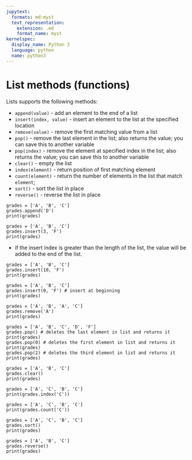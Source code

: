 ```yaml
---
jupytext:
  formats: md:myst
  text_representation:
    extension: .md
    format_name: myst
kernelspec:
  display_name: Python 3
  language: python
  name: python3
---
```



# List methods (functions)
Lists supports the following methods:
- `append(value)` - add an element to the end of a list
- `insert(index, value)` - insert an element to the list at the specified location
- `remove(value)` - remove the first matching value from a list 
- `pop()` - remove the last element in the list; also returns the value; you can save this to another variable
- `pop(index)` - remove the element at specified index in the list; also returns the value; you can save this to another variable
- `clear()` - empty the list
- `index(element)` - return position of first matching element
- `count(element)` - return the number of elements in the list that match `element`;
- `sort()` - sort the list in place 
- `reverse()` - reverse the list in place

```{code-cell} ipython3
grades = ['A', 'B', 'C']
grades.append('D')
print(grades)
```

```{code-cell} ipython3
grades = ['A', 'B', 'C']
grades.insert(3, 'F')
print(grades)
```

- if the insert index is greater than the length of the list, the value will be added to the end of the list. 
```{code-cell} ipython3
grades = ['A', 'B', 'C']
grades.insert(10, 'F')
print(grades)
```

```{code-cell} ipython3
grades = ['A', 'B', 'C']
grades.insert(0, 'F') # insert at beginning
print(grades)
```

```{code-cell} ipython3
grades = ['A', 'B', 'A', 'C']
grades.remove('A')
print(grades)
```

```{code-cell} ipython3
grades = ['A', 'B', 'C', 'D', 'F']
grades.pop() # deletes the last element in list and returns it 
print(grades)
grades.pop(0) # deletes the first element in list and returns it
print(grades)
grades.pop(2) # deletes the third element in list and returns it
print(grades)
```

```{code-cell} ipython3
grades = ['A', 'B', 'C']
grades.clear()
print(grades)
```

```{code-cell} ipython3
grades = ['A', 'C', 'B', 'C']
print(grades.index('C'))
```

```{code-cell} ipython3
grades = ['A', 'C', 'B', 'C']
print(grades.count('C'))
```

```{code-cell} ipython3
grades = ['A', 'C', 'B', 'C']
grades.sort()
print(grades)
```

```{code-cell} ipython3
grades = ['A', 'B', 'C']
grades.reverse()
print(grades)
```






